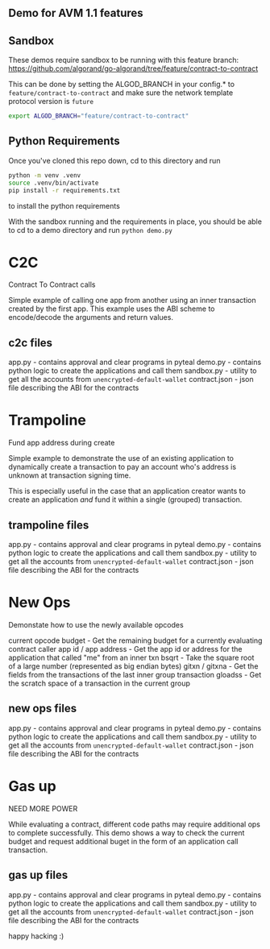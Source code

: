 Demo for AVM 1.1 features
-------------------------


## Sandbox 

These demos require sandbox to be running with this feature branch: https://github.com/algorand/go-algorand/tree/feature/contract-to-contract

This can be done by setting the ALGOD_BRANCH in your config.* to `feature/contract-to-contract` and make sure the network template protocol version is `future`
```sh
export ALGOD_BRANCH="feature/contract-to-contract"
```


## Python Requirements

Once you've cloned this repo down, cd to this directory and run

```sh
python -m venv .venv
source .venv/bin/activate
pip install -r requirements.txt
```

to install the python requirements

With the sandbox running and the requirements in place, you should be able to cd to a demo directory and run  `python demo.py` 


# C2C 

Contract To Contract calls

Simple example of calling one app from another using an inner transaction created by the first app.  This example uses the ABI scheme to encode/decode the arguments and return values.

## c2c files

app.py  - contains approval and clear programs in pyteal
demo.py - contains python logic to create the applications and call them
sandbox.py - utility to get all the accounts from `unencrypted-default-wallet`
contract.json - json file describing the ABI for the contracts

# Trampoline

Fund app address during create

Simple example to demonstrate the use of an existing application to dynamically create a transaction to pay an account who's address is unknown at transaction signing time. 

This is especially useful in the case that an application creator wants to create an application _and_ fund it within a single (grouped) transaction.

## trampoline files

app.py  - contains approval and clear programs in pyteal
demo.py - contains python logic to create the applications and call them
sandbox.py - utility to get all the accounts from `unencrypted-default-wallet`
contract.json - json file describing the ABI for the contracts

# New Ops

Demonstate how to use the newly available opcodes

current opcode budget - Get the remaining budget for a currently evaluating contract
caller app id / app address - Get the app id or address for the application that called "me" from an inner txn
bsqrt - Take the square root of a large number (represented as big endian bytes)
gitxn / gitxna - Get the fields from the transactions of the last inner group transaction
gloadss - Get the scratch space of a transaction in the current group

## new ops files

app.py  - contains approval and clear programs in pyteal
demo.py - contains python logic to create the applications and call them
sandbox.py - utility to get all the accounts from `unencrypted-default-wallet`
contract.json - json file describing the ABI for the contracts

# Gas up

NEED MORE POWER

While evaluating a contract, different code paths may require additional ops to complete successfully. This demo shows a way to check the current budget and request additional buget in the form of an application call transaction.

## gas up files

app.py  - contains approval and clear programs in pyteal
demo.py - contains python logic to create the applications and call them
sandbox.py - utility to get all the accounts from `unencrypted-default-wallet`
contract.json - json file describing the ABI for the contracts




happy hacking :)